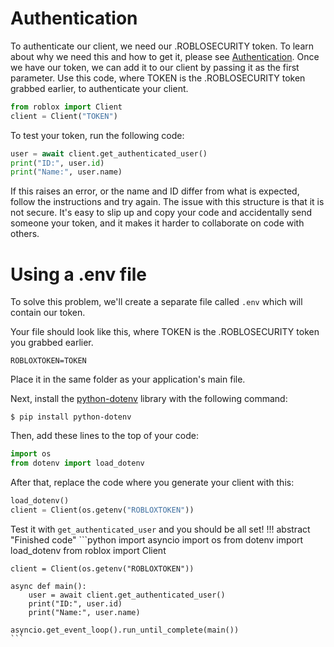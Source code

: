 # Authentication
To authenticate our client, we need our .ROBLOSECURITY token. To learn about why we need this and how to get it, 
please see [Authentication](/authentication). 
Once we have our token, we can add it to our client by passing it as the first parameter. 
Use this code, where TOKEN is the .ROBLOSECURITY token grabbed earlier, to authenticate your client.
```python
from roblox import Client
client = Client("TOKEN")
```
To test your token, run the following code:
```python
user = await client.get_authenticated_user()
print("ID:", user.id)
print("Name:", user.name)
```
If this raises an error, or the name and ID differ from what is expected, follow the instructions and try again.
The issue with this structure is that it is not secure. It's easy to slip up and copy your code and accidentally send 
someone your token, and it makes it harder to collaborate on code with others.

# Using a .env file
To solve this problem, we'll create a separate file called `.env` which will contain our token.  

Your file should look like this, where TOKEN is the .ROBLOSECURITY token you grabbed earlier.
```dotenv
ROBLOXTOKEN=TOKEN
```
Place it in the same folder as your application's main file. 

Next, install the [python-dotenv](https://github.com/theskumar/python-dotenv) library with the following command:
```
$ pip install python-dotenv
```
Then, add these lines to the top of your code:
```python
import os
from dotenv import load_dotenv
```
After that, replace the code where you generate your client with this:
```python
load_dotenv()
client = Client(os.getenv("ROBLOXTOKEN"))
```
Test it with `get_authenticated_user` and you should be all set!
!!! abstract "Finished code"
    ```python
    import asyncio
    import os
    from dotenv import load_dotenv
    from roblox import Client
    
    client = Client(os.getenv("ROBLOXTOKEN"))
    
    async def main():
        user = await client.get_authenticated_user()
        print("ID:", user.id)
        print("Name:", user.name)
    
    asyncio.get_event_loop().run_until_complete(main())
    ```